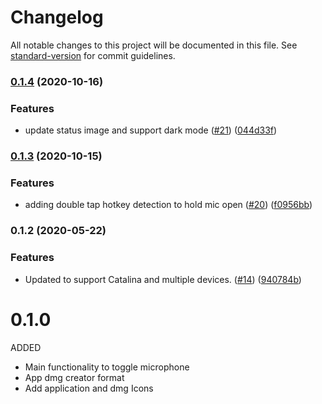 # Changelog

All notable changes to this project will be documented in this file. See [standard-version](https://github.com/conventional-changelog/standard-version) for commit guidelines.

### [0.1.4](https://github.com/yulrizka/osx-push-to-talk/compare/v0.1.3...v0.1.4) (2020-10-16)


### Features

* update status image and support dark mode ([#21](https://github.com/yulrizka/osx-push-to-talk/issues/21)) ([044d33f](https://github.com/yulrizka/osx-push-to-talk/commit/044d33f8fa45dd1e4ebb84f19966fb95a388c8d8))

### [0.1.3](https://github.com/yulrizka/osx-push-to-talk/compare/v0.1.2...v0.1.3) (2020-10-15)


### Features

* adding double tap hotkey detection to hold mic open ([#20](https://github.com/yulrizka/osx-push-to-talk/issues/20)) ([f0956bb](https://github.com/yulrizka/osx-push-to-talk/commit/f0956bb09dacff42a354ad440e5ba2119f0864e4))

### 0.1.2 (2020-05-22)


### Features

* Updated to support Catalina and multiple devices. ([#14](https://github.com/yulrizka/osx-push-to-talk/issues/14)) ([940784b](https://github.com/yulrizka/osx-push-to-talk/commit/940784b08662d77c1cf1a400bee64a054cc0e92f))

# 0.1.0

ADDED
* Main functionality to toggle microphone
* App dmg creator format
* Add application and dmg Icons
